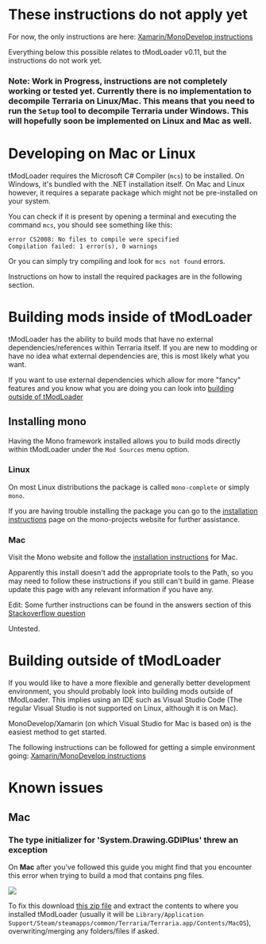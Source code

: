 # These instructions do not apply yet

For now, the only instructions are here: [Xamarin/MonoDevelop instructions](https://forums.terraria.org/index.php?threads/1-3-tmodloader-a-modding-api.23726/page-525#post-1001200)

Everything below this possible relates to tModLoader v0.11, but the instructions do not work yet.

### Note: Work in Progress, instructions are not completely working or tested yet. Currently there is no implementation to decompile Terraria on Linux/Mac. This means that you need to run the `Setup` tool to decompile Terraria under Windows. This will hopefully soon be implemented on Linux and Mac as well.

# Developing on Mac or Linux
tModLoader requires the Microsoft C# Compiler (`mcs`) to be installed.
On Windows, it's bundled with the .NET installation itself. On Mac and Linux however, it requires a separate package which might not be pre-installed on your system.

You can check if it is present by opening a terminal and executing the command `mcs`, you should see something like this:
```
error CS2008: No files to compile were specified
Compilation failed: 1 error(s), 0 warnings
```

Or you can simply try compiling and look for `mcs not found` errors.

Instructions on how to install the required packages are in the following section.

# Building mods inside of tModLoader

tModLoader has the ability to build mods that have no external dependencies/references within Terraria itself.
If you are new to modding or have no idea what external dependencies are, this is most likely what you want.

If you want to use external dependencies which allow for more "fancy" features and you know what you are doing you can look into [building outside of tModLoader](#building-outside-of-tmodloader)

## Installing mono
Having the Mono framework installed allows you to build mods directly within tModLoader under the `Mod Sources` menu option.

### Linux

On most Linux distributions the package is called `mono-complete` or simply `mono`.

If you are having trouble installing the package you can go to the [installation instructions](https://www.mono-project.com/download/stable/#download-lin) page on the mono-projects website for further assistance.

### Mac

Visit the Mono website and follow the [installation instructions](https://www.mono-project.com/download/stable/#download-mac) for Mac.

Apparently this install doesn't add the appropriate tools to the Path, so you may need to follow these instructions if you still can't build in game. Please update this page with any relevant information if you have any.

Edit: Some further instructions can be found in the answers section of this [Stackoverflow question](https://stackoverflow.com/questions/32542535/how-to-install-mono-on-macos-so-mono-works-in-terminal)

Untested.

# Building outside of tModLoader

If you would like to have a more flexible and generally better development environment, you should probably look into building mods outside of tModLoader. This implies using an IDE such as Visual Studio Code (The regular Visual Studio is not supported on Linux, although it is on Mac).

MonoDevelop/Xamarin (on which Visual Studio for Mac is based on) is the easiest method to get started.

The following instructions can be followed for getting a simple environment going: [Xamarin/MonoDevelop instructions](https://forums.terraria.org/index.php?threads/1-3-tmodloader-a-modding-api.23726/page-525#post-1001200)

# Known issues
## Mac
### The type initializer for 'System.Drawing.GDIPlus' threw an exception
On **Mac** after you've followed this guide you might find that you encounter this error when trying to build a mod that contains png files.

![](https://cdn.discordapp.com/attachments/103115427491610624/540334979343974410/Screen_Shot_2019-01-30_at_6.55.40_PM.png)

To fix this download [this zip file](https://cdn.discordapp.com/attachments/103115427491610624/540387967915655188/system.drawing_for_mac.zip) and extract the contents to where you installed tModLoader (usually it will be `Library/Application Support/Steam/steamapps/common/Terraria/Terraria.app/Contents/MacOS`), overwriting/merging any folders/files if asked.
